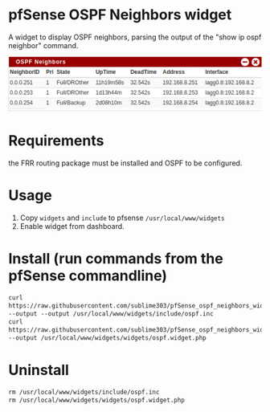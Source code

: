# pfSense OSPF Neighbors widget

A widget to display OSPF neighbors, parsing the output of the "show ip ospf neighbor" command.

![sample picture](widget_image.png "sample picture")


# Requirements

the FRR routing package must be installed and OSPF to be configured.


# Usage

1. Copy `widgets` and `include` to pfsense `/usr/local/www/widgets`
2. Enable widget from dashboard.



# Install (run commands from the pfSense commandline)

```
curl https://raw.githubusercontent.com/sublime303/pfSense_ospf_neighbors_widget/main/include/ospf.inc --output --output /usr/local/www/widgets/include/ospf.inc
curl https://raw.githubusercontent.com/sublime303/pfSense_ospf_neighbors_widget/main/widgets/ospf.widget.php --output /usr/local/www/widgets/widgets/ospf.widget.php
```



# Uninstall

```
rm /usr/local/www/widgets/include/ospf.inc
rm /usr/local/www/widgets/widgets/ospf.widget.php
```